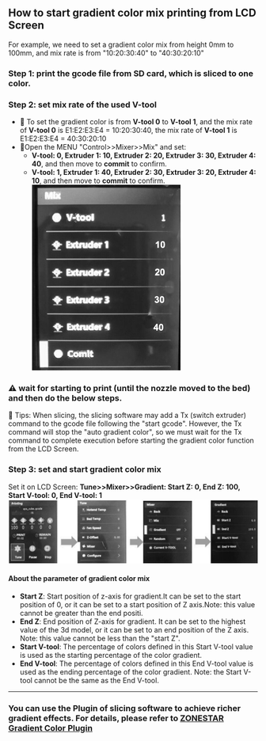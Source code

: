 ## How to start gradient color mix printing from LCD Screen
For example, we need to set a gradient color mix from height 0mm to 100mm, and mix rate is from "10:20:30:40" to "40:30:20:10"
### Step 1: print the gcode file from SD card, which is sliced to one color.
### Step 2: set mix rate of the used V-tool
- :dart: To set the gradient color is from **V-tool 0** to **V-tool 1**, and the mix rate of **V-tool 0** is E1:E2:E3:E4 = 10:20:30:40, the mix rate of **V-tool 1** is E1:E2:E3:E4 = 40:30:20:10   
- :feet:Open the MENU "Control>>Mixer>>Mix" and set: 
  - **V-tool: 0, Extruder 1: 10, Extruder 2: 20, Extruder 3: 30, Extruder 4: 40**, and then move to **commit** to confirm. 
  - **V-tool: 1, Extruder 1: 40, Extruder 2: 30, Extruder 3: 20, Extruder 4: 10**, and then move to **commit** to confirm.    
![](gradientmix_1.jpg)
### :warning: wait for starting to print (until the nozzle moved to the bed) and then do the below steps.
:memo: Tips: When slicing, the slicing software may add a Tx (switch extruder) command to the gcode file following the "start gcode". However, the Tx command will stop the "auto gradient color", so we must wait for the Tx command to complete execution before starting the gradient color function from the LCD Screen.
### Step 3: set and start gradient color mix
Set it on LCD Screen: **Tune>>Mixer>>Gradient: Start Z: 0, End Z: 100, Start V-tool: 0, End V-tool: 1**
![](gradientmix_2.jpg)
#### About the parameter of gradient color mix
- **Start Z**: Start position of z-axis for gradient.It can be set to the start position of 0, or it can be set to a start position of Z axis.Note: this value cannot be greater than the end positi.
- **End Z**: End position of Z-axis for gradient. It can be set to the highest value of the 3d model, or it can be set to an end position of the Z axis. Note: this value cannot be less than the "start Z".
- **Start V-tool**: The percentage of colors defined in this Start V-tool value is used as the starting percentage of the color gradient. 
- **End V-tool**: The percentage of colors defined in this End V-tool value is used as the ending percentage of the color gradient. 
    Note: the Start V-tool cannot be the same as the End V-tool.
---
### You can use the Plugin of slicing software to achieve richer gradient effects. For details, please refer to [ZONESTAR Gradient Color Plugin](https://github.com/ZONESTAR3D/Slicing-Guide/blob/master/cura/plugins/readme.md)
